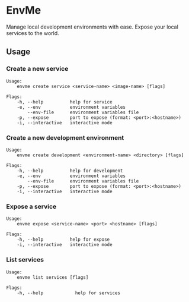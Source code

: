 # EnvMe

Manage local development environments with ease. Expose your local services to the world.

## Usage

### Create a new service

```shell
Usage:
    envme create service <service-name> <image-name> [flags]

Flags:
    -h, --help          help for service
    -e, --env           environment variables
        --env-file      environment variables file
    -p, --expose        port to expose (format: <port>:<hostname>)
    -i, --interactive   interactive mode
```

### Create a new development environment

```shell
Usage:
    envme create development <environment-name> <directory> [flags]

Flags:
    -h, --help          help for development
    -e, --env           environment variables
        --env-file      environment variables file
    -p, --expose        port to expose (format: <port>:<hostname>)
    -i, --interactive   interactive mode
```

### Expose a service

```shell
Usage:
    envme expose <service-name> <port> <hostname> [flags]

Flags:
    -h, --help          help for expose
    -i, --interactive   interactive mode
```

### List services

```shell
Usage:
    envme list services [flags]

Flags:
    -h, --help            help for services
```
